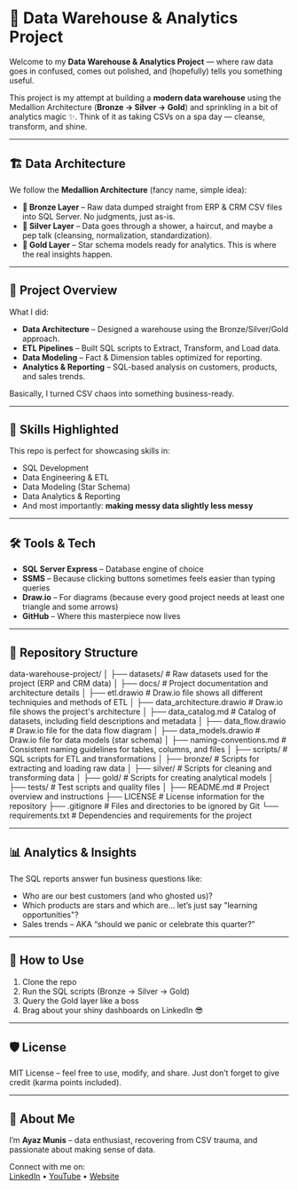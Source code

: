# 🚀 Data Warehouse & Analytics Project  

Welcome to my **Data Warehouse & Analytics Project** — where raw data goes in confused, comes out polished, and (hopefully) tells you something useful.  

This project is my attempt at building a **modern data warehouse** using the Medallion Architecture (**Bronze → Silver → Gold**) and sprinkling in a bit of analytics magic ✨. Think of it as taking CSVs on a spa day — cleanse, transform, and shine.  

---

## 🏗️ Data Architecture  

We follow the **Medallion Architecture** (fancy name, simple idea):  

- **🥉 Bronze Layer** – Raw data dumped straight from ERP & CRM CSV files into SQL Server. No judgments, just as-is.  
- **🥈 Silver Layer** – Data goes through a shower, a haircut, and maybe a pep talk (cleansing, normalization, standardization).  
- **🥇 Gold Layer** – Star schema models ready for analytics. This is where the real insights happen.  

---

## 📖 Project Overview  

What I did:  
- **Data Architecture** – Designed a warehouse using the Bronze/Silver/Gold approach.  
- **ETL Pipelines** – Built SQL scripts to Extract, Transform, and Load data.  
- **Data Modeling** – Fact & Dimension tables optimized for reporting.  
- **Analytics & Reporting** – SQL-based analysis on customers, products, and sales trends.  

Basically, I turned CSV chaos into something business-ready.  

---

## 🎯 Skills Highlighted  

This repo is perfect for showcasing skills in:  
- SQL Development  
- Data Engineering & ETL  
- Data Modeling (Star Schema)  
- Data Analytics & Reporting  
- And most importantly: **making messy data slightly less messy**  

---

## 🛠️ Tools & Tech  

- **SQL Server Express** – Database engine of choice  
- **SSMS** – Because clicking buttons sometimes feels easier than typing queries  
- **Draw.io** – For diagrams (because every good project needs at least one triangle and some arrows)  
- **GitHub** – Where this masterpiece now lives  

---

## 📂 Repository Structure  

data-warehouse-project/
│
├── datasets/                           # Raw datasets used for the project (ERP and CRM data)
│
├── docs/                               # Project documentation and architecture details
│   ├── etl.drawio                      # Draw.io file shows all different techniquies and methods of ETL
│   ├── data_architecture.drawio        # Draw.io file shows the project's architecture
│   ├── data_catalog.md                 # Catalog of datasets, including field descriptions and metadata
│   ├── data_flow.drawio                # Draw.io file for the data flow diagram
│   ├── data_models.drawio              # Draw.io file for data models (star schema)
│   ├── naming-conventions.md           # Consistent naming guidelines for tables, columns, and files
│
├── scripts/                            # SQL scripts for ETL and transformations
│   ├── bronze/                         # Scripts for extracting and loading raw data
│   ├── silver/                         # Scripts for cleaning and transforming data
│   ├── gold/                           # Scripts for creating analytical models
│
├── tests/                              # Test scripts and quality files
│
├── README.md                           # Project overview and instructions
├── LICENSE                             # License information for the repository
├── .gitignore                          # Files and directories to be ignored by Git
└── requirements.txt                    # Dependencies and requirements for the project


---

## 📊 Analytics & Insights  

The SQL reports answer fun business questions like:  
- Who are our best customers (and who ghosted us)?  
- Which products are stars and which are… let’s just say "learning opportunities"?  
- Sales trends – AKA “should we panic or celebrate this quarter?”  

---

## 🚀 How to Use  

1. Clone the repo  
2. Run the SQL scripts (Bronze → Silver → Gold)  
3. Query the Gold layer like a boss  
4. Brag about your shiny dashboards on LinkedIn 😎  

---

## 🛡️ License  

MIT License – feel free to use, modify, and share. Just don’t forget to give credit (karma points included).  

---

## 🌟 About Me  

I’m **Ayaz Munis** – data enthusiast, recovering from CSV trauma, and passionate about making sense of data.  

Connect with me on:  
[LinkedIn](#) • [YouTube](#) • [Website](#)  

